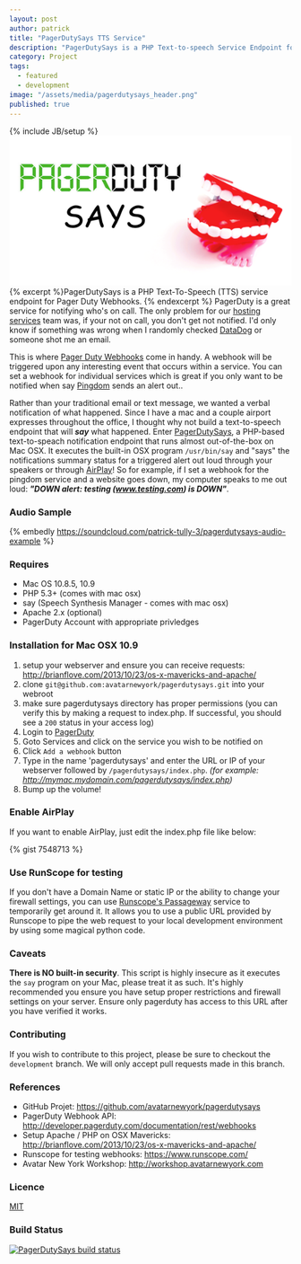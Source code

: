```yaml
---
layout: post
author: patrick
title: "PagerDutySays TTS Service"
description: "PagerDutySays is a PHP Text-to-speech Service Endpoint for PagerDuty webhooks."
category: Project
tags: 
  - featured
  - development
image: "/assets/media/pagerdutysays_header.png"
published: true
---
```

{% include JB/setup %}
![PagerDutySays](/assets/media/pagerdutysays_header.png)
{% excerpt %}PagerDutySays is a PHP Text-To-Speech (TTS) service endpoint for Pager Duty Webhooks. {% endexcerpt %} PagerDuty is a great service for notifying who's on call.  The only problem for our [hosting services](http://www.avatarnewyork.com/services/hosting) team was, if your not on call, you don't get not notified.  I'd only know if something was wrong when I randomly checked [DataDog](http://www.datadoghq.com) or someone shot me an email.  

This is where [Pager Duty Webhooks](http://blog.pagerduty.com/2013/08/pagerduty-webhooks-hipchat/) come in handy.  A webhook will be triggered upon any interesting event that occurs within a service.  You can set a webhook for individual services which is great if you only want to be notified when say [Pingdom](http://www.pingdom.com) sends an alert out..

Rather than your traditional email or text message, we wanted a verbal notification of what happened.  Since I have a mac and a couple airport expresses throughout the office, I thought why not build a text-to-speech endpoint that will **_say_** what happened.  Enter [PagerDutySays](https://github.com/avatarnewyork/pagerdutysays), a PHP-based text-to-speach notification endpoint that runs almost out-of-the-box on Mac OSX.  It executes the built-in OSX program `/usr/bin/say` and "says" the notifications summary status for a triggered alert out loud through your speakers or through [AirPlay](http://www.apple.com/airplay/)!  So for example, if I set a webhook for the pingdom service and a website goes down, my computer speaks to me out loud: **_"DOWN alert: testing (www.testing.com) is DOWN"_**. 

### Audio Sample
{% embedly  https://soundcloud.com/patrick-tully-3/pagerdutysays-audio-example %}

### Requires 
* Mac OS 10.8.5, 10.9 
* PHP 5.3+ (comes with mac osx) 
* say (Speech Synthesis Manager - comes with mac osx)
* Apache 2.x (optional)
* PagerDuty Account with appropriate privledges
  
### Installation for Mac OSX 10.9
1. setup your webserver and ensure you can receive requests: http://brianflove.com/2013/10/23/os-x-mavericks-and-apache/
2. clone `git@github.com:avatarnewyork/pagerdutysays.git` into your webroot
3. make sure pagerdutysays directory has proper permissions (you can verify this by making a request to index.php.  If successful, you should see a `200` status in your access log)
4. Login to [PagerDuty](http://www.pagerduty.com)
5. Goto Services and click on the service you wish to be notified on
6. Click `Add a webhook` button
7. Type in the name 'pagerdutysays' and enter the URL or IP of your webserver followed by `/pagerdutysays/index.php`.  _(for example: http://mymac.mydomain.com/pagerdutysays/index.php)_
8. Bump up the volume!

### Enable AirPlay
If you want to enable AirPlay, just edit the index.php file like below:

{% gist 7548713 %}

### Use RunScope for testing
If you don't have a Domain Name or static IP or the ability to change your firewall settings, you can use [Runscope's Passageway](https://www.runscope.com/docs/passageway) service to temporarily get around it.  It allows you to use a public URL provided by Runscope to pipe the web request to your local development environment by using some magical python code. 

### Caveats
**There is NO built-in security**.  This script is highly insecure as it executes the `say` program on your Mac, please treat it as such.  It's highly recommended you ensure you have setup proper restrictions and firewall settings on your server.  Ensure only pagerduty has access to this URL after you have verified it works.

### Contributing
If you wish to contribute to this project, please be sure to checkout the `development` branch.  We will only accept pull requests made in this branch.

### References 
* GitHub Projet: https://github.com/avatarnewyork/pagerdutysays
* PagerDuty Webhook API: http://developer.pagerduty.com/documentation/rest/webhooks
* Setup Apache / PHP on OSX Mavericks: http://brianflove.com/2013/10/23/os-x-mavericks-and-apache/
* Runscope for testing webhooks: https://www.runscope.com/
* Avatar New York Workshop: http://workshop.avatarnewyork.com

### Licence
[MIT](https://github.com/avatarnewyork/pagerdutysays/blob/master/LICENSE)

### Build Status
[![PagerDutySays build status](https://api.travis-ci.org/avatarnewyork/pagerdutysays.png)](https://travis-ci.org/avatarnewyork/pagerdutysays)
